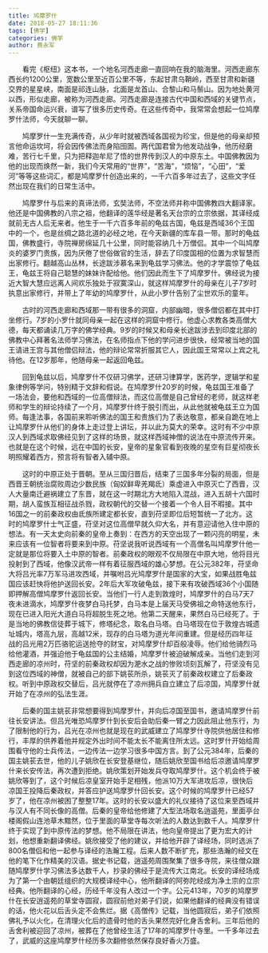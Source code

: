 ```yaml
---
title: 鸠摩罗什
date: 2018-05-27 18:11:36
tags: [佛学]
categories: 佛学
author: 费永军
---
```

&emsp;&emsp;看完《枢纽》这本书，一个地名河西走廊一直回响在我的脑海里。河西走廊东西长约1200公里，宽数公里至近百公里不等，东起甘肃乌鞘岭，西至甘肃和新疆交界的星星峡，南面是祁连山脉，北面是龙首山、合黎山和马鬃山。因为地处黄河以西，形似走廊，被称为河西走廊。河西走廊是连接古代中国和西域的关键节点，关系帝国命运兴衰，谱写了很多历史传奇。在这些传奇中，我常常会想起一位鸠摩罗什法师，今天就聊一聊。

&emsp;&emsp;鸠摩罗什一生充满传奇，从少年时就被西域各国视为珍宝，但是他的母亲却预言他命运坎坷，将会因传佛法而身陷囹圄。两代国君曾为他发动战争，他历经磨难，苦行七千里，只为把释迦牟尼了悟的世界传到汉人的中原东土。中国佛教因为他的出现而焕然一新，我们今天常用的“世界”，“苦海”，“烦恼”，“心田”，“爱河”等等这些词汇，都是鸠摩罗什创造出来的，一千六百多年过去了，这些文字任然出现在我们的日常生活中。

&emsp;&emsp;鸠摩罗什与后来的真谛法师，玄奘法师，不空法师并称中国佛教四大翻译家。他还是中国佛教的八宗之祖，他翻译的莲华经是著名天台宗的立宗依据，其译经成就前无古人后无来者。他生于一千六百多年前的龟兹古国，龟兹是西域36个王国中的一个，也是丝绸之路北道的必经之地，在今天新疆的库车县一带。那时的龟兹国，佛教盛行，寺院禅房绵延几十公里，同时能容纳几十万僧侣。其中一个叫鸠摩炎的婆罗门贵族，因为厌倦了世俗做官的生活，辞去了印度国相的位置为求智慧而出家修行。翻越高山丛林，长途跋涉慕名来到龟兹学习佛法。他的才学震惊了龟兹王，龟兹王将自己聪慧的妹妹许配给他。他们因此而生下了鸠摩罗什。佛经说为接近大智大慧应远离人间欢乐独处于寂寞深山，就这样鸠摩罗什的母亲在儿子7岁时执意出家修行，并带上了年幼的鸠摩罗什，从此小罗什告别了尘世欢乐的童年。

&emsp;&emsp;古时的河西走廊和西域那一带有很多的洞窟，内部幽暗，很多僧侣都在其中打坐修行。7岁的小罗什就同母亲一起在这样的洞窟中修行。他虚心求教各类高僧大德，每天都诵读几万字的佛学经典。9岁的时候又和母亲长途跋涉去到印度北部的佛教中心拜著名法师学习佛法，在名师指点下他的学问进步很快，经常被当地的国王请进王宫与其他僧侣辩法，他的辩论常常折服其它人，因此国王常常以上宾之礼待他。在12岁那年，他随母亲一起返回龟兹。


&emsp;&emsp;回到龟兹以后，鸠摩罗什不仅研习佛学，还研习律算学，医药学，逻辑学和星象律例等学问，特别精于文辞和假说。在鸠摩罗什20岁的时候，龟兹国王准备了一场法会，要他和西域的一位高僧辩法，而这位高僧是自己曾经的老师，就这样老师和学生的辩论持续了一个月，鸠摩罗什终于脱引而出，从此他就被龟兹王立为国师。每逢法事，各国前来聆听佛法的国王和贵族们为了表达敬意，都亲自跪在地上让鸠摩罗什从他们的身体上走过登上讲坛，并以此为莫大的荣幸。这时有不少中原汉人到西域求取佛经见到了这样的场景，就这样西域神僧的说法在中原流传开来。也就是在这个时候，远在中国的长安，皇帝的星象官看到夜晚的星空有巨星彻夜长明照耀着西方，预言将有智者入辅中原。


&emsp;&emsp;这时的中原正处于晋朝。至从三国归晋后，结束了三国多年分裂的局面，但是西晋王朝统治腐败周边少数民族（匈奴鲜卑羌羯氐）乘虚进入中原灭亡了西晋，汉人大量南迁避祸建立了东晋，就在这一时期北方大地陷入混战，进入五胡十六国时期，胡人蛮族互相征战杀戮，政权朝代的交替一个接着一个令人目不暇接。其中16国之一的前秦政权由氐族所建定都长安，直到苻坚即位后短暂统一了北方。这时的鸠摩罗什士气正盛，苻坚对这位高僧早就久仰大名，并有意迎请他入住中原的想法。有一天太史向前秦的皇帝上奏到：在西方的天空出现了一颗闪亮的明星，未来应该有一位智者将要来到中原。苻坚说我听说西域有一个高僧名叫鸠摩罗什他一定就是那位将要入土中原的智者。前秦政权的眼观不仅局限在中原大地，他将目光投射到了西域，他像汉武帝一样有着征服西域的雄心梦想。在公元382年，苻坚命大将吕光率7万军马进攻西域，并嘱咐吕光鸠摩罗什是国家的大宝，如果战胜龟兹国应该赶快将他护送回长安。2年后大军攻破龟兹，接下来有攻破西域36个小国随即押解高僧鸠摩罗什返回长安。当他们一行人走到敦煌时，鸠摩罗什的白马7天7夜未进滴水，鸠摩罗什夜梦白马托梦，白马本是上届天马受佛祖之命特送他东行，现在已进入阳光大道白马将超脱生死之地。他第二天醒来，果然白马已经死了。于是当地的佛教信徒葬于城下，修塔纪念，取名白马塔。白马塔现在位于敦煌古城遗址城内，塔高九层，高越12米，现存的白马塔为道光年间重建。但是经历四年征战的吕光用2万匹骆驼运送抢夺的财宝，对鸠摩罗什却百般凌辱。他们给他骑烈马给他灌酒，并强迫他于龟兹国的公主结婚，鸠摩罗什被迫破解成亲。当他们走到河西走廊的凉州时，苻坚的前秦政权却因为淝水之战的惨败顷刻瓦解了，苻坚没有见到这位西域的神僧，就被自己的部下姚苌所杀，姚苌灭了前秦政权建立了后秦政权。听到中原政权交替后，吕光就停在了凉州拥兵自立建立了后凉国，鸠摩罗什就开始了在凉州的弘法生涯。


&emsp;&emsp;后秦的国主姚苌非常想要得到鸠摩罗什，并向后凉国至国书，邀请鸠摩罗什前往长安讲法。但吕光唯恐鸠摩罗什到长安后会助后秦一臂之力因此阻止他东行，为了限制他的行为，吕光在凉州也就是现在的武威建立了鸠摩罗什寺院供他居住和修行，丰厚的供养着他并规定外出时间不能太长不能离住所太远。这时罗什开始给周围看守他的士兵传法，一边传法一边学习很多中国方言。到了公元384年，后秦的国主姚苌去世，他的儿子姚欣在长安登基继位，随后姚欣至国书给后凉邀请鸠摩罗什来长安传法，再次遭到拒绝。姚欣策划开始发兵夺取鸠摩罗什。这个机会终于被姚欣等到了，这个时候后凉皇室开始手足相残，他派10万大军进攻后凉，很快后凉国王投降后秦政权，并答应护送鸠摩罗什回长安。这个时候的鸠摩罗什已经57岁了，他在凉州被困了整整17年。这时的长安以盛大的礼仪接待了这位来至西域并与汉人有不同长像的高僧。后秦的皇帝给他修建了大型法场取名逍遥苑，里面亭台楼阁假山连池草木黯然，位于里面的草堂寺每次听法的人数达到数千人。鸠摩罗什终于实现了到中原传法的梦想。他不局限在讲法，他向皇帝提出了更为宏大的计划，他想重新翻译佛经。姚欣接受了他的建议，并给他开辟了译经场，同时选派了800名僧侣和他一起参与译经的浩瀚工程。后来人数不断扩充，那些浩瀚的经文在他的笔下化作精美的汉语。据史书记载，逍遥苑周围聚集了很多寺院，来往僧众跟随鸠摩罗什学习佛法多达数千人，抄录的佛经于是流传大江南北。长安的译经场成为了第一个由朝廷组织的大规模译经中心，他所翻译的阿弥陀经成为净土宗的立宗经典。他所翻译的心经，历经千年没有人改过一个字。公元413年，70岁的鸠摩罗什在长安逍遥苑的草堂寺圆寂，圆寂前他对弟子们说，如果他翻译的经典没有错误的话，他火花以后舌头定不会焦烂。据《高僧传》记载，当他圆寂后，弟子们依照佛礼予以火化，在清理火化后的遗骨时他的舌头果然完好化身舌舍利。三年后他的舌舍利被迎回了凉州，被葬在了他曾经生活了17年的鸠摩罗什寺里。一千多年过去了，武威的这座鸠摩罗什经历多次翻修依然保存良好香火万盛。
